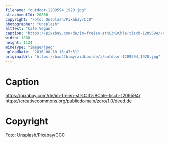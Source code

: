```yaml
---
filename: "outdoor-1209594_1920.jpg"
attachmentId: 20866
copyright: "Foto: Unsplash/Pixabay/CC0"
photographer: "Unsplash"
altText: "Cafe Vegan"
caption: "https://pixabay.com/de/im-freien-st%C3%BChle-tisch-1209594/\nhttps://creativecommons.org/publicdomain/zero/1.0/deed.de"
width: 1800
height: 1124
mimeType: "image/jpeg"
uploadDate: "2016-08-18 16:47:51"
originalUrl: "https://bxq4fb.myraidbox.de/i/outdoor-1209594_1920.jpg"
---
```


# Caption

https://pixabay.com/de/im-freien-st%C3%BChle-tisch-1209594/
https://creativecommons.org/publicdomain/zero/1.0/deed.de

# Copyright

Foto: Unsplash/Pixabay/CC0
